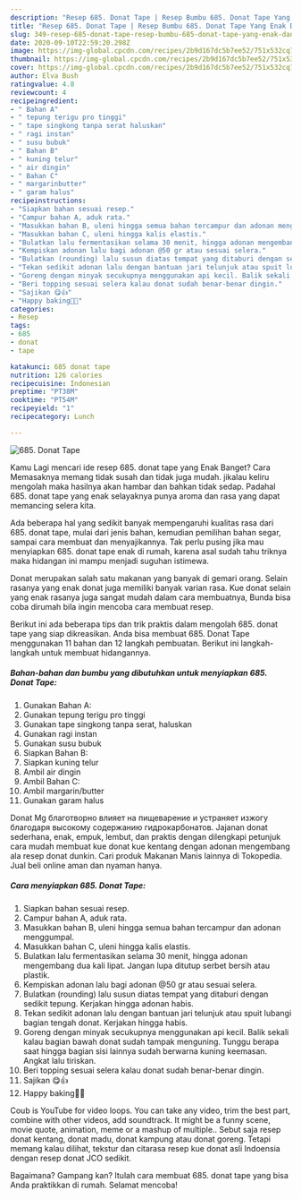 ```yaml
---
description: "Resep 685. Donat Tape | Resep Bumbu 685. Donat Tape Yang Enak Dan Lezat"
title: "Resep 685. Donat Tape | Resep Bumbu 685. Donat Tape Yang Enak Dan Lezat"
slug: 349-resep-685-donat-tape-resep-bumbu-685-donat-tape-yang-enak-dan-lezat
date: 2020-09-10T22:59:20.298Z
image: https://img-global.cpcdn.com/recipes/2b9d167dc5b7ee52/751x532cq70/685-donat-tape-foto-resep-utama.jpg
thumbnail: https://img-global.cpcdn.com/recipes/2b9d167dc5b7ee52/751x532cq70/685-donat-tape-foto-resep-utama.jpg
cover: https://img-global.cpcdn.com/recipes/2b9d167dc5b7ee52/751x532cq70/685-donat-tape-foto-resep-utama.jpg
author: Elva Bush
ratingvalue: 4.8
reviewcount: 4
recipeingredient:
- " Bahan A"
- " tepung terigu pro tinggi"
- " tape singkong tanpa serat haluskan"
- " ragi instan"
- " susu bubuk"
- " Bahan B"
- " kuning telur"
- " air dingin"
- " Bahan C"
- " margarinbutter"
- " garam halus"
recipeinstructions:
- "Siapkan bahan sesuai resep."
- "Campur bahan A, aduk rata."
- "Masukkan bahan B, uleni hingga semua bahan tercampur dan adonan menggumpal."
- "Masukkan bahan C, uleni hingga kalis elastis."
- "Bulatkan lalu fermentasikan selama 30 menit, hingga adonan mengembang dua kali lipat. Jangan lupa ditutup serbet bersih atau plastik."
- "Kempiskan adonan lalu bagi adonan @50 gr atau sesuai selera."
- "Bulatkan (rounding) lalu susun diatas tempat yang ditaburi dengan sedikit tepung. Kerjakan hingga adonan habis."
- "Tekan sedikit adonan lalu dengan bantuan jari telunjuk atau spuit lubangi bagian tengah donat. Kerjakan hingga habis."
- "Goreng dengan minyak secukupnya menggunakan api kecil. Balik sekali kalau bagian bawah donat sudah tampak menguning. Tunggu berapa saat hingga bagian sisi lainnya sudah berwarna kuning keemasan. Angkat lalu tiriskan."
- "Beri topping sesuai selera kalau donat sudah benar-benar dingin."
- "Sajikan 😋👍"
- "Happy baking💪🥰"
categories:
- Resep
tags:
- 685
- donat
- tape

katakunci: 685 donat tape 
nutrition: 126 calories
recipecuisine: Indonesian
preptime: "PT38M"
cooktime: "PT54M"
recipeyield: "1"
recipecategory: Lunch

---
```



![685. Donat Tape](https://img-global.cpcdn.com/recipes/2b9d167dc5b7ee52/751x532cq70/685-donat-tape-foto-resep-utama.jpg)

Kamu Lagi mencari ide resep 685. donat tape yang Enak Banget? Cara Memasaknya memang tidak susah dan tidak juga mudah. jikalau keliru mengolah maka hasilnya akan hambar dan bahkan tidak sedap. Padahal 685. donat tape yang enak selayaknya punya aroma dan rasa yang dapat memancing selera kita.

Ada beberapa hal yang sedikit banyak mempengaruhi kualitas rasa dari 685. donat tape, mulai dari jenis bahan, kemudian pemilihan bahan segar, sampai cara membuat dan menyajikannya. Tak perlu pusing jika mau menyiapkan 685. donat tape enak di rumah, karena asal sudah tahu triknya maka hidangan ini mampu menjadi suguhan istimewa.

Donat merupakan salah satu makanan yang banyak di gemari orang. Selain rasanya yang enak donat juga memiliki banyak varian rasa. Kue donat selain yang enak rasanya juga sangat mudah dalam cara membuatnya, Bunda bisa coba dirumah bila ingin mencoba cara membuat resep.


Berikut ini ada beberapa tips dan trik praktis dalam mengolah 685. donat tape yang siap dikreasikan. Anda bisa membuat 685. Donat Tape menggunakan 11 bahan dan 12 langkah pembuatan. Berikut ini langkah-langkah untuk membuat hidangannya.

<!--inarticleads1-->

##### Bahan-bahan dan bumbu yang dibutuhkan untuk menyiapkan 685. Donat Tape:

1. Gunakan  Bahan A:
1. Gunakan  tepung terigu pro tinggi
1. Gunakan  tape singkong tanpa serat, haluskan
1. Gunakan  ragi instan
1. Gunakan  susu bubuk
1. Siapkan  Bahan B:
1. Siapkan  kuning telur
1. Ambil  air dingin
1. Ambil  Bahan C:
1. Ambil  margarin/butter
1. Gunakan  garam halus


Donat Mg благотворно влияет на пищеварение и устраняет изжогу благодаря высокому содержанию гидрокарбонатов. Jajanan donat sederhana, enak, empuk, lembut, dan praktis dengan dilengkapi petunjuk cara mudah membuat kue donat kue kentang dengan adonan mengembang ala resep donat dunkin. Cari produk Makanan Manis lainnya di Tokopedia. Jual beli online aman dan nyaman hanya. 

<!--inarticleads2-->

##### Cara menyiapkan 685. Donat Tape:

1. Siapkan bahan sesuai resep.
1. Campur bahan A, aduk rata.
1. Masukkan bahan B, uleni hingga semua bahan tercampur dan adonan menggumpal.
1. Masukkan bahan C, uleni hingga kalis elastis.
1. Bulatkan lalu fermentasikan selama 30 menit, hingga adonan mengembang dua kali lipat. Jangan lupa ditutup serbet bersih atau plastik.
1. Kempiskan adonan lalu bagi adonan @50 gr atau sesuai selera.
1. Bulatkan (rounding) lalu susun diatas tempat yang ditaburi dengan sedikit tepung. Kerjakan hingga adonan habis.
1. Tekan sedikit adonan lalu dengan bantuan jari telunjuk atau spuit lubangi bagian tengah donat. Kerjakan hingga habis.
1. Goreng dengan minyak secukupnya menggunakan api kecil. Balik sekali kalau bagian bawah donat sudah tampak menguning. Tunggu berapa saat hingga bagian sisi lainnya sudah berwarna kuning keemasan. Angkat lalu tiriskan.
1. Beri topping sesuai selera kalau donat sudah benar-benar dingin.
1. Sajikan 😋👍
1. Happy baking💪🥰


Coub is YouTube for video loops. You can take any video, trim the best part, combine with other videos, add soundtrack. It might be a funny scene, movie quote, animation, meme or a mashup of multiple.. Sebut saja resep donat kentang, donat madu, donat kampung atau donat goreng. Tetapi memang kalau dilihat, tekstur dan citarasa resep kue donat asli Indoensia dengan resep donat JCO sedikit. 

Bagaimana? Gampang kan? Itulah cara membuat 685. donat tape yang bisa Anda praktikkan di rumah. Selamat mencoba!
